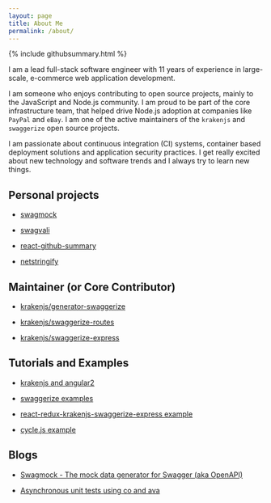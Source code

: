```yaml
---
layout: page
title: About Me
permalink: /about/
---
```


{% include githubsummary.html %}

I am a lead full-stack software engineer with 11 years of experience in large-scale, e-commerce web application development.

I am someone who enjoys contributing to open source projects, mainly to the JavaScript and Node.js community. I am proud to be part of the core infrastructure team, that helped drive Node.js adoption at companies like `PayPal` and `eBay`. I am one of the active maintainers of the `krakenjs` and `swaggerize` open source projects.

I am passionate about continuous integration (CI) systems, container based deployment solutions and application security practices. I get really excited about new technology and software trends and I always try to learn new things.

## Personal projects

- [swagmock](https://github.com/subeeshcbabu/swagmock)

- [swagvali](https://github.com/subeeshcbabu/swagvali)

- [react-github-summary](https://github.com/subeeshcbabu/react-github-summary)

- [netstringify](https://github.com/subeeshcbabu/netstringify)

## Maintainer (or Core Contributor)

- [krakenjs/generator-swaggerize](https://github.com/krakenjs/generator-swaggerize)

- [krakenjs/swaggerize-routes](https://github.com/krakenjs/swaggerize-routes)

- [krakenjs/swaggerize-express](https://github.com/krakenjs/swaggerize-express)


## Tutorials and Examples

- [krakenjs and angular2](https://github.com/subeeshcbabu/krakenjs-angular2)

- [swaggerize examples](https://github.com/subeeshcbabu/swaggerize-examples)

- [react-redux-krakenjs-swaggerize-express example](https://github.com/krakenjs/react-redux-krakenjs-swaggerize-express)

- [cycle.js example](https://github.com/subii/cycle-example)

## Blogs

- [Swagmock - The mock data generator for Swagger (aka OpenAPI)](https://medium.com/@subeeshcbabu/swagmock-the-mock-data-generator-for-swagger-aka-openapi-f20e7e9e1b82)

- [Asynchronous unit tests using co and ava](http://subeeshcbabu.github.io/trending_modules/2016/10/13/co-and-ava.html)

